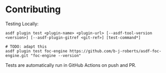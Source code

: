 # Contributing

Testing Locally:

```shell
asdf plugin test <plugin-name> <plugin-url> [--asdf-tool-version <version>] [--asdf-plugin-gitref <git-ref>] [test-command*]

# TODO: adapt this
asdf plugin test foc-engine https://github.com/b-j-roberts/asdf-foc-engine.git "foc-engine --version"
```

Tests are automatically run in GitHub Actions on push and PR.
